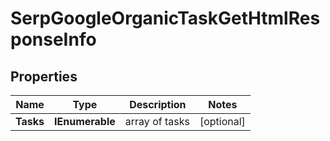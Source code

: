 # SerpGoogleOrganicTaskGetHtmlResponseInfo


## Properties

| Name | Type | Description | Notes |
|------------ | ------------- | ------------- | -------------|
**Tasks** | **IEnumerable<SerpGoogleOrganicTaskGetHtmlTaskInfo>** | array of tasks |[optional]|